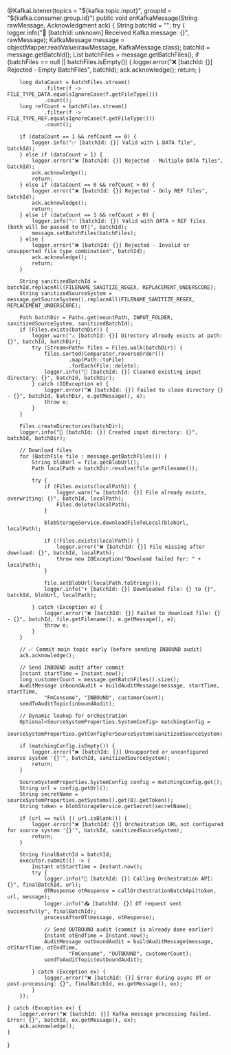 @KafkaListener(topics = "${kafka.topic.input}", groupId = "${kafka.consumer.group.id}")
public void onKafkaMessage(String rawMessage, Acknowledgment ack) {
    String batchId = "";
    try {
        logger.info("📩 [batchId: unknown] Received Kafka message: {}", rawMessage);
        KafkaMessage message = objectMapper.readValue(rawMessage, KafkaMessage.class);
        batchId = message.getBatchId();
        List<BatchFile> batchFiles = message.getBatchFiles();
        if (batchFiles == null || batchFiles.isEmpty()) {
            logger.error("❌ [batchId: {}] Rejected - Empty BatchFiles", batchId);
            ack.acknowledge();
            return;
        }

        long dataCount = batchFiles.stream()
                .filter(f -> FILE_TYPE_DATA.equalsIgnoreCase(f.getFileType()))
                .count();
        long refCount = batchFiles.stream()
                .filter(f -> FILE_TYPE_REF.equalsIgnoreCase(f.getFileType()))
                .count();

        if (dataCount == 1 && refCount == 0) {
            logger.info("✅ [batchId: {}] Valid with 1 DATA file", batchId);
        } else if (dataCount > 1) {
            logger.error("❌ [batchId: {}] Rejected - Multiple DATA files", batchId);
            ack.acknowledge();
            return;
        } else if (dataCount == 0 && refCount > 0) {
            logger.error("❌ [batchId: {}] Rejected - Only REF files", batchId);
            ack.acknowledge();
            return;
        } else if (dataCount == 1 && refCount > 0) {
            logger.info("✅ [batchId: {}] Valid with DATA + REF files (both will be passed to OT)", batchId);
            message.setBatchFiles(batchFiles);
        } else {
            logger.error("❌ [batchId: {}] Rejected - Invalid or unsupported file type combination", batchId);
            ack.acknowledge();
            return;
        }

        String sanitizedBatchId = batchId.replaceAll(FILENAME_SANITIZE_REGEX, REPLACEMENT_UNDERSCORE);
        String sanitizedSourceSystem = message.getSourceSystem().replaceAll(FILENAME_SANITIZE_REGEX, REPLACEMENT_UNDERSCORE);

        Path batchDir = Paths.get(mountPath, INPUT_FOLDER, sanitizedSourceSystem, sanitizedBatchId);
        if (Files.exists(batchDir)) {
            logger.warn("⚠️ [batchId: {}] Directory already exists at path: {}", batchId, batchDir);
            try (Stream<Path> files = Files.walk(batchDir)) {
                files.sorted(Comparator.reverseOrder())
                        .map(Path::toFile)
                        .forEach(File::delete);
                logger.info("🧹 [batchId: {}] Cleaned existing input directory: {}", batchId, batchDir);
            } catch (IOException e) {
                logger.error("❌ [batchId: {}] Failed to clean directory {} - {}", batchId, batchDir, e.getMessage(), e);
                throw e;
            }
        }

        Files.createDirectories(batchDir);
        logger.info("📁 [batchId: {}] Created input directory: {}", batchId, batchDir);

        // Download files
        for (BatchFile file : message.getBatchFiles()) {
            String blobUrl = file.getBlobUrl();
            Path localPath = batchDir.resolve(file.getFilename());

            try {
                if (Files.exists(localPath)) {
                    logger.warn("♻️ [batchId: {}] File already exists, overwriting: {}", batchId, localPath);
                    Files.delete(localPath);
                }

                blobStorageService.downloadFileToLocal(blobUrl, localPath);

                if (!Files.exists(localPath)) {
                    logger.error("❌ [batchId: {}] File missing after download: {}", batchId, localPath);
                    throw new IOException("Download failed for: " + localPath);
                }

                file.setBlobUrl(localPath.toString());
                logger.info("⬇️ [batchId: {}] Downloaded file: {} to {}", batchId, blobUrl, localPath);

            } catch (Exception e) {
                logger.error("❌ [batchId: {}] Failed to download file: {} - {}", batchId, file.getFilename(), e.getMessage(), e);
                throw e;
            }
        }

        // ✅ Commit main topic early (before sending INBOUND audit)
        ack.acknowledge();

        // Send INBOUND audit after commit
        Instant startTime = Instant.now();
        long customerCount = message.getBatchFiles().size();
        AuditMessage inboundAudit = buildAuditMessage(message, startTime, startTime,
                "FmConsume", "INBOUND", customerCount);
        sendToAuditTopic(inboundAudit);

        // Dynamic lookup for orchestration
        Optional<SourceSystemProperties.SystemConfig> matchingConfig =
                sourceSystemProperties.getConfigForSourceSystem(sanitizedSourceSystem);

        if (matchingConfig.isEmpty()) {
            logger.error("❌ [batchId: {}] Unsupported or unconfigured source system '{}'", batchId, sanitizedSourceSystem);
            return;
        }

        SourceSystemProperties.SystemConfig config = matchingConfig.get();
        String url = config.getUrl();
        String secretName = sourceSystemProperties.getSystems().get(0).getToken();
        String token = blobStorageService.getSecret(secretName);

        if (url == null || url.isBlank()) {
            logger.error("❌ [batchId: {}] Orchestration URL not configured for source system '{}'", batchId, sanitizedSourceSystem);
            return;
        }

        String finalBatchId = batchId;
        executor.submit(() -> {
            Instant otStartTime = Instant.now();
            try {
                logger.info("🚀 [batchId: {}] Calling Orchestration API: {}", finalBatchId, url);
                OTResponse otResponse = callOrchestrationBatchApi(token, url, message);
                logger.info("📤 [batchId: {}] OT request sent successfully", finalBatchId);
                processAfterOT(message, otResponse);

                // Send OUTBOUND audit (commit is already done earlier)
                Instant otEndTime = Instant.now();
                AuditMessage outboundAudit = buildAuditMessage(message, otStartTime, otEndTime,
                        "FmConsume", "OUTBOUND", customerCount);
                sendToAuditTopic(outboundAudit);

            } catch (Exception ex) {
                logger.error("❌ [batchId: {}] Error during async OT or post-processing: {}", finalBatchId, ex.getMessage(), ex);
            }
        });

    } catch (Exception ex) {
        logger.error("❌ [batchId: {}] Kafka message processing failed. Error: {}", batchId, ex.getMessage(), ex);
        ack.acknowledge();
    }
}
